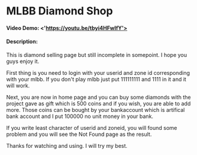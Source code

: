 # MLBB Diamond Shop
#### Video Demo:  <'https://youtu.be/tbyi4HFwIfY'>
#### Description:
This is diamond selling page but still incomplete in somepoint. I hope you guys enjoy it.

First thing is you need to login with your userid and zone id corresponding with your mlbb. If you don't play mlbb just put 111111111 and 1111 in it and it will
work.

Next, you are now in home page and you can buy some diamonds with the project gave as gift which is 500 coins and if you wish, you are able to add more.
Those coins can be bought by your bankaccount which is artifical bank account and I put 100000 no unit money in your bank.

If you write least character of userid and zoneid, you will found some problem and you will see the Not Found page as the result.

Thanks for watching and using. I will try my best.